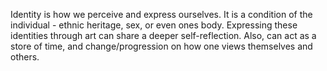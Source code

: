 Identity is how we perceive and express ourselves. It is a condition of the individual - ethnic heritage, sex, or even ones body. Expressing these identities through art can share a deeper self-reflection. Also, can act as a store of time, and change/progression on how one views themselves and others. 

